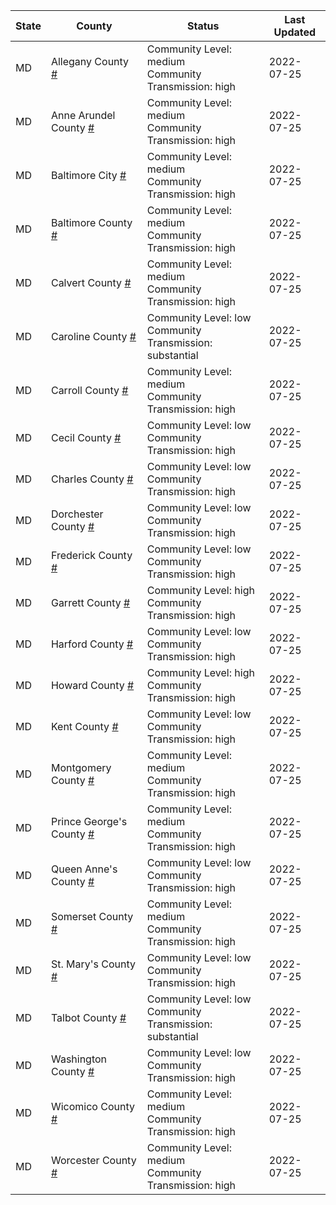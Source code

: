State | County | Status | Last Updated
--- | --- | --- | --- 
MD | Allegany County <a href="#allegany_county">#</a> | <a name="allegany_county"></a>Community Level: medium<br/>Community Transmission: high | 2022-07-25
MD | Anne Arundel County <a href="#anne_arundel_county">#</a> | <a name="anne_arundel_county"></a>Community Level: medium<br/>Community Transmission: high | 2022-07-25
MD | Baltimore City <a href="#baltimore_city">#</a> | <a name="baltimore_city"></a>Community Level: medium<br/>Community Transmission: high | 2022-07-25
MD | Baltimore County <a href="#baltimore_county">#</a> | <a name="baltimore_county"></a>Community Level: medium<br/>Community Transmission: high | 2022-07-25
MD | Calvert County <a href="#calvert_county">#</a> | <a name="calvert_county"></a>Community Level: medium<br/>Community Transmission: high | 2022-07-25
MD | Caroline County <a href="#caroline_county">#</a> | <a name="caroline_county"></a>Community Level: low<br/>Community Transmission: substantial | 2022-07-25
MD | Carroll County <a href="#carroll_county">#</a> | <a name="carroll_county"></a>Community Level: medium<br/>Community Transmission: high | 2022-07-25
MD | Cecil County <a href="#cecil_county">#</a> | <a name="cecil_county"></a>Community Level: low<br/>Community Transmission: high | 2022-07-25
MD | Charles County <a href="#charles_county">#</a> | <a name="charles_county"></a>Community Level: low<br/>Community Transmission: high | 2022-07-25
MD | Dorchester County <a href="#dorchester_county">#</a> | <a name="dorchester_county"></a>Community Level: low<br/>Community Transmission: high | 2022-07-25
MD | Frederick County <a href="#frederick_county">#</a> | <a name="frederick_county"></a>Community Level: low<br/>Community Transmission: high | 2022-07-25
MD | Garrett County <a href="#garrett_county">#</a> | <a name="garrett_county"></a>Community Level: high<br/>Community Transmission: high | 2022-07-25
MD | Harford County <a href="#harford_county">#</a> | <a name="harford_county"></a>Community Level: low<br/>Community Transmission: high | 2022-07-25
MD | Howard County <a href="#howard_county">#</a> | <a name="howard_county"></a>Community Level: high<br/>Community Transmission: high | 2022-07-25
MD | Kent County <a href="#kent_county">#</a> | <a name="kent_county"></a>Community Level: low<br/>Community Transmission: high | 2022-07-25
MD | Montgomery County <a href="#montgomery_county">#</a> | <a name="montgomery_county"></a>Community Level: medium<br/>Community Transmission: high | 2022-07-25
MD | Prince George's County <a href="#prince_george's_county">#</a> | <a name="prince_george's_county"></a>Community Level: medium<br/>Community Transmission: high | 2022-07-25
MD | Queen Anne's County <a href="#queen_anne's_county">#</a> | <a name="queen_anne's_county"></a>Community Level: low<br/>Community Transmission: high | 2022-07-25
MD | Somerset County <a href="#somerset_county">#</a> | <a name="somerset_county"></a>Community Level: medium<br/>Community Transmission: high | 2022-07-25
MD | St. Mary's County <a href="#st._mary's_county">#</a> | <a name="st._mary's_county"></a>Community Level: low<br/>Community Transmission: high | 2022-07-25
MD | Talbot County <a href="#talbot_county">#</a> | <a name="talbot_county"></a>Community Level: low<br/>Community Transmission: substantial | 2022-07-25
MD | Washington County <a href="#washington_county">#</a> | <a name="washington_county"></a>Community Level: low<br/>Community Transmission: high | 2022-07-25
MD | Wicomico County <a href="#wicomico_county">#</a> | <a name="wicomico_county"></a>Community Level: medium<br/>Community Transmission: high | 2022-07-25
MD | Worcester County <a href="#worcester_county">#</a> | <a name="worcester_county"></a>Community Level: medium<br/>Community Transmission: high | 2022-07-25
